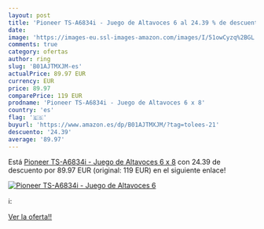 ```yaml
---
layout: post
title: 'Pioneer TS-A6834i - Juego de Altavoces 6 al 24.39 % de descuento'
date: 
image: 'https://images-eu.ssl-images-amazon.com/images/I/51owCyzq%2BGL._SL200_.jpg'
comments: true
category: ofertas
author: ring
slug: 'B01AJTMXJM-es'
actualPrice: 89.97 EUR
currency: EUR
price: 89.97
comparePrice: 119 EUR
prodname: 'Pioneer TS-A6834i - Juego de Altavoces 6 x 8'
country: 'es'
flag: '🇪🇸'
buyurl: 'https://www.amazon.es/dp/B01AJTMXJM/?tag=tolees-21'
descuento: '24.39'
average: '89.97'
---
```


Está [Pioneer TS-A6834i - Juego de Altavoces 6 x 8](https://www.amazon.es/dp/B01AJTMXJM/?tag=tolees-21) con 24.39 de descuento por 89.97 EUR (original: 119 EUR) en el siguiente enlace!

[![Pioneer TS-A6834i - Juego de Altavoces 6](https://images-eu.ssl-images-amazon.com/images/I/51owCyzq%2BGL._SL200_.jpg)](https://www.amazon.es/dp/B01AJTMXJM/?tag=tolees-21)

ℹ️:


[Ver la oferta!!](https://www.amazon.es/dp/B01AJTMXJM/?tag=tolees-21)
